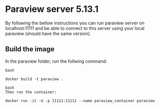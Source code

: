 # Paraview server 5.13.1

By following the bellow instructions you can run paraview server on localhost:11111 and be able to connect to this server using 
your local paraview (should have the same version).

## Build the image
In the paraview folder, run the follwing command:
```
bash

docker build -t paraview .
```
```
bash
Then run the container:

docker run -it -d -p 11111:11111 --name paraview_container paraview

```

